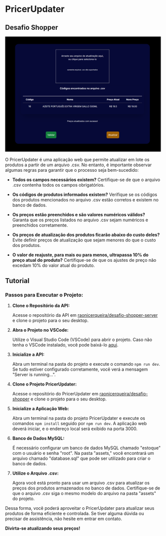 # PricerUpdater

## Desafio Shopper

![Screencapture](src/assets/screencapture.png)

O PricerUpdater é uma aplicação web que permite atualizar em lote os produtos a partir de um arquivo .csv. No entanto, é importante observar algumas regras para garantir que o processo seja bem-sucedido:

- **Todos os campos necessários existem?** Certifique-se de que o arquivo .csv contenha todos os campos obrigatórios.

- **Os códigos de produtos informados existem?** Verifique se os códigos dos produtos mencionados no arquivo .csv estão corretos e existem no banco de dados.

- **Os preços estão preenchidos e são valores numéricos válidos?** Garanta que os preços listados no arquivo .csv sejam numéricos e preenchidos corretamente.

- **Os preços de atualização dos produtos ficarão abaixo do custo deles?** Evite definir preços de atualização que sejam menores do que o custo dos produtos.

- **O valor de reajuste, para mais ou para menos, ultrapassa 10% do preço atual do produto?** Certifique-se de que os ajustes de preço não excedam 10% do valor atual do produto.

## Tutorial

### Passos para Executar o Projeto:

1. **Clone o Repositório da API:**

   Acesse o repositório da API em [raonicerqueira/desafio-shopper-server](https://github.com/raonicerqueira/desafio-shopper-server) e clone o projeto para o seu desktop.

2. **Abra o Projeto no VSCode:**

   Utilize o Visual Studio Code (VSCode) para abrir o projeto. Caso não tenha o VSCode instalado, você pode baixá-lo [aqui](https://code.visualstudio.com/).

3. **Inicialize a API:**

   Abra um terminal na pasta do projeto e execute o comando `npm run dev`. Se tudo estiver configurado corretamente, você verá a mensagem "Server is running...".

4. **Clone o Projeto PricerUpdater:**

   Acesse o repositório do PricerUpdater em [raonicerqueira/desafio-shopper](https://github.com/raonicerqueira/desafio-shopper) e clone o projeto para o seu desktop.

5. **Inicialize a Aplicação Web:**

   Abra um terminal na pasta do projeto PricerUpdater e execute os comandos `npm install` seguido por `npm run dev`. A aplicação web deverá iniciar, e o endereço local será exibido na porta 3000.

6. **Banco de Dados MySQL:**

   É necessário configurar um banco de dados MySQL chamado "estoque" com o usuário e senha "root". Na pasta "assets," você encontrará um arquivo chamado "database.sql" que pode ser utilizado para criar o banco de dados.

7. **Utilize o Arquivo .csv:**

   Agora você está pronto para usar um arquivo .csv para atualizar os preços dos produtos armazenados no banco de dados. Certifique-se de que o arquivo .csv siga o mesmo modelo do arquivo na pasta "assets" do projeto.

Dessa forma, você poderá aproveitar o PricerUpdater para atualizar seus produtos de forma eficiente e controlada. Se tiver alguma dúvida ou precisar de assistência, não hesite em entrar em contato.

**Divirta-se atualizando seus preços!**
